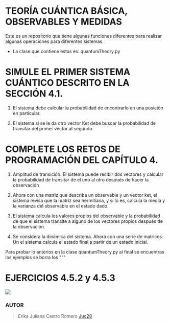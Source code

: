 # TEORÍA CUÁNTICA BÁSICA, OBSERVABLES Y MEDIDAS
Este es un repositorio que tiene algunas funciones diferentes para realizar algunas operaciones para diferentes sistemas.
- La clase que contiene estos es: quantumTheory.py 
# SIMULE EL PRIMER SISTEMA CUÁNTICO DESCRITO EN LA SECCIÓN 4.1.
1. El sistema debe calcular la probabilidad de encontrarlo en una posición en particular.

2. El sistema si se le da otro vector Ket debe buscar la probabilidad de transitar del primer vector al segundo.

# COMPLETE LOS RETOS DE PROGRAMACIÓN DEL CAPÍTULO 4.
1. Amplitud de transición. El sistema puede recibir dos vectores y calcular la probabilidad de transitar de el uno al otro después de hacer la observación

2. Ahora con una matriz que describa un observable y un vector ket, el sistema revisa que la matriz sea hermitiana, y si lo es, calcula la media y la varianza del observable en el estado dado.

3. El sistema calcula los valores propios del observable y la probabilidad de que el sistema transite a alguno de los vectores propios después de la observación.

4. Se considera la dinámica del sistema. Ahora con una serie de matrices Un el sistema calcula el estado final a partir de un estado inicial.


Para probar lo anterios en la clase quantumTheory.py al final se encuentras los ejemplos se borra los  """

# EJERCICIOS  4.5.2 y 4.5.3
![](https://github.com/Juc28/TEORIA-CUANTICA-BASICA/blob/master/imagenes/ejercicio.jpeg)
### AUTOR

> Erika Juliana Castro Romero [Juc28](https://github.com/Juc28)
